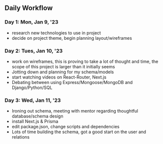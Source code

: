 ## Daily Workflow

### Day 1: Mon, Jan 9, '23
- research new technologies to use in project
- decide on project theme, begin planning layout/wireframes

### Day 2: Tues, Jan 10, '23
- work on wireframes, this is proving to take a lot of thought and time, the scope of this project is larger than it initially seems
- Jotting down and planning for my schema/models
- start watching videos on React-Router, Next.js
- Debating between using Express/Mongoose/MongoDB and Django/Python/SQL

### Day 3: Wed, Jan 11, '23
- Ironing out schema, meeting with mentor regarding thoughtful database/schema design
- install Next.js & Prisma
- edit package.json, change scripts and dependencies
- Lots of time building the schema, got a good start on the user and relations


